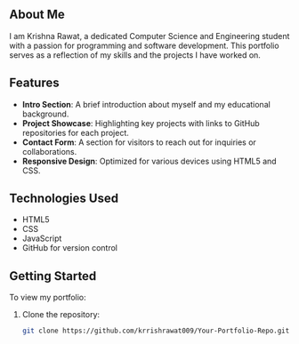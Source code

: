 ## About Me

I am Krishna Rawat, a dedicated Computer Science and Engineering student with a passion for programming and software development. This portfolio serves as a reflection of my skills and the projects I have worked on.

## Features

- **Intro Section**: A brief introduction about myself and my educational background.
- **Project Showcase**: Highlighting key projects with links to GitHub repositories for each project.
- **Contact Form**: A section for visitors to reach out for inquiries or collaborations.
- **Responsive Design**: Optimized for various devices using HTML5 and CSS.

## Technologies Used

- HTML5
- CSS
- JavaScript
- GitHub for version control

## Getting Started

To view my portfolio:

1. Clone the repository:
   ```bash
   git clone https://github.com/krrishrawat009/Your-Portfolio-Repo.git
